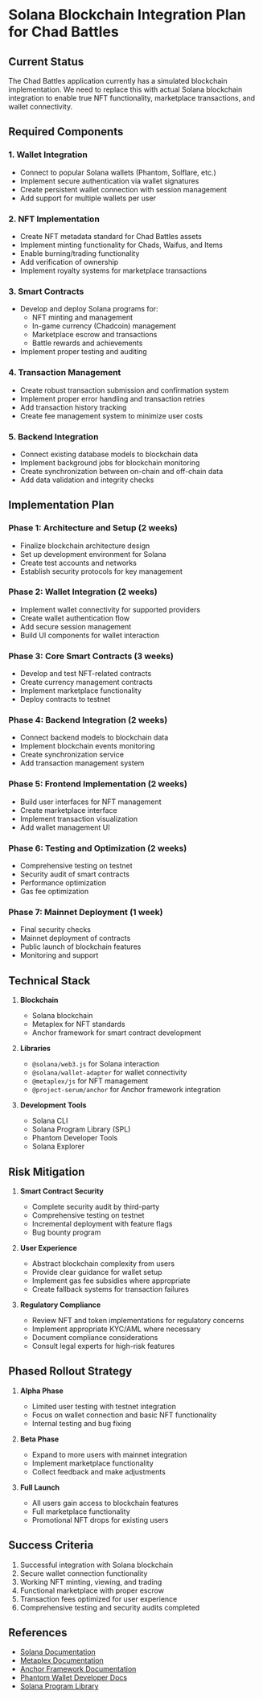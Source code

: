 # Solana Blockchain Integration Plan for Chad Battles

## Current Status

The Chad Battles application currently has a simulated blockchain implementation. We need to replace this with actual Solana blockchain integration to enable true NFT functionality, marketplace transactions, and wallet connectivity.

## Required Components

### 1. Wallet Integration

- Connect to popular Solana wallets (Phantom, Solflare, etc.)
- Implement secure authentication via wallet signatures
- Create persistent wallet connection with session management
- Add support for multiple wallets per user

### 2. NFT Implementation

- Create NFT metadata standard for Chad Battles assets
- Implement minting functionality for Chads, Waifus, and Items
- Enable burning/trading functionality
- Add verification of ownership
- Implement royalty systems for marketplace transactions

### 3. Smart Contracts

- Develop and deploy Solana programs for:
  - NFT minting and management
  - In-game currency (Chadcoin) management
  - Marketplace escrow and transactions
  - Battle rewards and achievements
- Implement proper testing and auditing

### 4. Transaction Management

- Create robust transaction submission and confirmation system
- Implement proper error handling and transaction retries
- Add transaction history tracking
- Create fee management system to minimize user costs

### 5. Backend Integration

- Connect existing database models to blockchain data
- Implement background jobs for blockchain monitoring
- Create synchronization between on-chain and off-chain data
- Add data validation and integrity checks

## Implementation Plan

### Phase 1: Architecture and Setup (2 weeks)
- Finalize blockchain architecture design
- Set up development environment for Solana
- Create test accounts and networks
- Establish security protocols for key management

### Phase 2: Wallet Integration (2 weeks)
- Implement wallet connectivity for supported providers
- Create wallet authentication flow
- Add secure session management
- Build UI components for wallet interaction

### Phase 3: Core Smart Contracts (3 weeks)
- Develop and test NFT-related contracts
- Create currency management contracts
- Implement marketplace functionality
- Deploy contracts to testnet

### Phase 4: Backend Integration (2 weeks)
- Connect backend models to blockchain data
- Implement blockchain events monitoring
- Create synchronization service
- Add transaction management system

### Phase 5: Frontend Implementation (2 weeks)
- Build user interfaces for NFT management
- Create marketplace interface
- Implement transaction visualization
- Add wallet management UI

### Phase 6: Testing and Optimization (2 weeks)
- Comprehensive testing on testnet
- Security audit of smart contracts
- Performance optimization
- Gas fee optimization

### Phase 7: Mainnet Deployment (1 week)
- Final security checks
- Mainnet deployment of contracts
- Public launch of blockchain features
- Monitoring and support

## Technical Stack

1. **Blockchain**
   - Solana blockchain
   - Metaplex for NFT standards
   - Anchor framework for smart contract development

2. **Libraries**
   - `@solana/web3.js` for Solana interaction
   - `@solana/wallet-adapter` for wallet connectivity
   - `@metaplex/js` for NFT management
   - `@project-serum/anchor` for Anchor framework integration

3. **Development Tools**
   - Solana CLI
   - Solana Program Library (SPL)
   - Phantom Developer Tools
   - Solana Explorer

## Risk Mitigation

1. **Smart Contract Security**
   - Complete security audit by third-party
   - Comprehensive testing on testnet
   - Incremental deployment with feature flags
   - Bug bounty program

2. **User Experience**
   - Abstract blockchain complexity from users
   - Provide clear guidance for wallet setup
   - Implement gas fee subsidies where appropriate
   - Create fallback systems for transaction failures

3. **Regulatory Compliance**
   - Review NFT and token implementations for regulatory concerns
   - Implement appropriate KYC/AML where necessary
   - Document compliance considerations
   - Consult legal experts for high-risk features

## Phased Rollout Strategy

1. **Alpha Phase**
   - Limited user testing with testnet integration
   - Focus on wallet connection and basic NFT functionality
   - Internal testing and bug fixing

2. **Beta Phase**
   - Expand to more users with mainnet integration
   - Implement marketplace functionality
   - Collect feedback and make adjustments

3. **Full Launch**
   - All users gain access to blockchain features
   - Full marketplace functionality
   - Promotional NFT drops for existing users

## Success Criteria

1. Successful integration with Solana blockchain
2. Secure wallet connection functionality
3. Working NFT minting, viewing, and trading
4. Functional marketplace with proper escrow
5. Transaction fees optimized for user experience
6. Comprehensive testing and security audits completed

## References

- [Solana Documentation](https://docs.solana.com/)
- [Metaplex Documentation](https://docs.metaplex.com/)
- [Anchor Framework Documentation](https://project-serum.github.io/anchor/getting-started/introduction.html)
- [Phantom Wallet Developer Docs](https://docs.phantom.app/)
- [Solana Program Library](https://spl.solana.com/) 